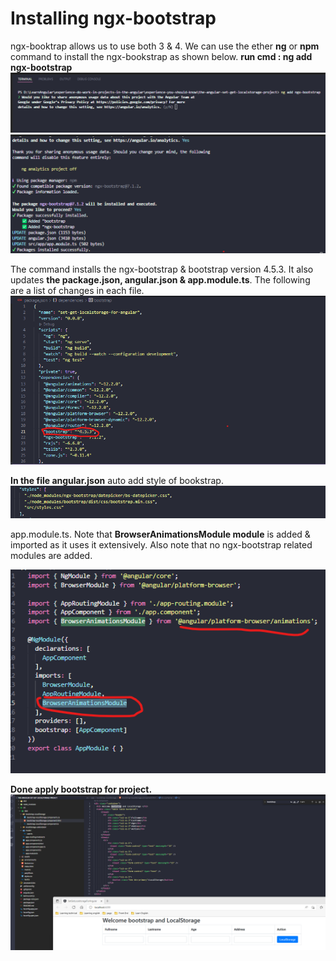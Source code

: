 # Installing ngx-bootstrap

ngx-booktrap allows us to use both 3 & 4. We can use the ether **ng** or **npm** command to install the ngx-bookstrap as shown below.
**run cmd : ng add ngx-bootstrap**
![enter image description here](https://github.com/thanhlong2803/update-image/blob/main/image4/installngx.png) ![enter image description here](https://github.com/thanhlong2803/update-image/blob/main/image4/installyesno.png) 

The command installs the ngx-bootstrap & bootstrap version 4.5.3. It also updates **the package.json, angular.json & app.module.ts**. The following are a list of changes in each file.
![enter image description here](https://github.com/thanhlong2803/update-image/blob/main/image4/package.png) 

**In the file angular.json** auto add style of bookstrap.
![enter image description here](https://github.com/thanhlong2803/update-image/blob/main/image4/stylecss.png) 

app.module.ts. Note that **BrowserAnimationsModule module** is added & imported as it uses it extensively. Also note that no ngx-bootstrap related modules are added.

![enter image description here](https://github.com/thanhlong2803/update-image/blob/main/image4/importlibrary.png) 

**Done apply bootstrap for project.**
![enter image description here](https://github.com/thanhlong2803/update-image/blob/main/image4/bookstrapandlocalStorage.png) 
